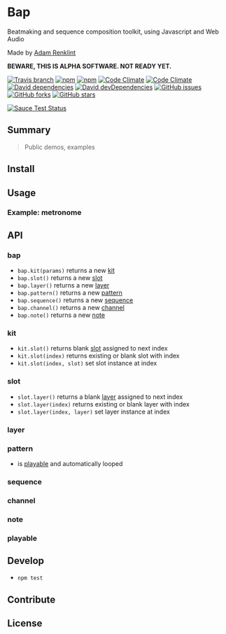 # Bap

Beatmaking and sequence composition toolkit, using Javascript and Web Audio

Made by [Adam Renklint](http://adamrenklint.com)

**BEWARE, THIS IS ALPHA SOFTWARE. NOT READY YET.**

[![Travis branch](https://img.shields.io/travis/adamrenklint/bap/dev.svg?style=flat-square)](https://travis-ci.org/adamrenklint/bap) [![npm](https://img.shields.io/npm/v/bap.svg?style=flat-square)](https://www.npmjs.com/package/bap) [![npm](https://img.shields.io/npm/dm/bap.svg?style=flat-square)](https://www.npmjs.com/package/bap) [![Code Climate](https://img.shields.io/codeclimate/github/adamrenklint/bap.svg?style=flat-square)](https://codeclimate.com/github/adamrenklint/bap) [![Code Climate](https://img.shields.io/codeclimate/coverage/github/adamrenklint/bap.svg?style=flat-square)](https://codeclimate.com/github/adamrenklint/bap) [![David dependencies](https://img.shields.io/david/adamrenklint/bap.svg?style=flat-square)](https://david-dm.org/adamrenklint/bap) [![David devDependencies](https://img.shields.io/david/dev/adamrenklint/bap.svg?style=flat-square)](https://david-dm.org/adamrenklint/bap#info=devDependencies) [![GitHub issues](https://img.shields.io/github/issues-raw/adamrenklint/bap.svg?style=flat-square)](https://github.com/adamrenklint/bap) [![GitHub forks](https://img.shields.io/github/forks/adamrenklint/bap.svg?style=flat-square)](https://github.com/adamrenklint/bap) [![GitHub stars](https://img.shields.io/github/stars/adamrenklint/bap.svg?style=flat-square)](https://github.com/adamrenklint/bap)

[![Sauce Test Status](https://saucelabs.com/browser-matrix/adamrenklint.svg)](https://saucelabs.com/u/adamrenklint)

## Summary

> Public demos, examples

## Install

## Usage

### Example: metronome

## API

### bap

- ```bap.kit(params)``` returns a new [kit](#kit)
- ```bap.slot()``` returns a new [slot](#slot)
- ```bap.layer()``` returns a new [layer](#layer)
- ```bap.pattern()``` returns a new [pattern](#pattern)
- ```bap.sequence()``` returns a new [sequence](#sequence)
- ```bap.channel()``` returns a new [channel](#channel)
- ```bap.note()``` returns a new [note](#note)

### kit

- ```kit.slot()``` returns blank [slot](#slot) assigned to next index
- ```kit.slot(index)``` returns existing or blank slot with index
- ```kit.slot(index, slot)``` set slot instance at index

### slot

- ```slot.layer()``` returns a blank [layer](#layer) assigned to next index
- ```slot.layer(index)``` returns existing or blank layer with index
- ```slot.layer(index, layer)``` set layer instance at index

### layer

### pattern

- is [playable](#playable) and automatically looped

### sequence

### channel

### note

### playable

## Develop

- ```npm test```

## Contribute

## License
